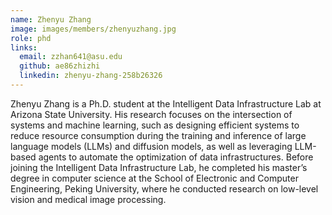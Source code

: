 ```yaml
---
name: Zhenyu Zhang
image: images/members/zhenyuzhang.jpg
role: phd
links:
  email: zzhan641@asu.edu
  github: ae86zhizhi
  linkedin: zhenyu-zhang-258b26326
---
```


Zhenyu Zhang is a Ph.D. student at the Intelligent Data Infrastructure Lab at Arizona State University. His research focuses on the intersection of systems and machine learning, such as designing efficient systems to reduce resource consumption during the training and inference of large language models (LLMs) and diffusion models, as well as leveraging LLM-based agents to automate the optimization of data infrastructures. Before joining the Intelligent Data Infrastructure Lab, he completed his master’s degree in computer science at the School of Electronic and Computer Engineering, Peking University, where he conducted research on low-level vision and medical image processing.
